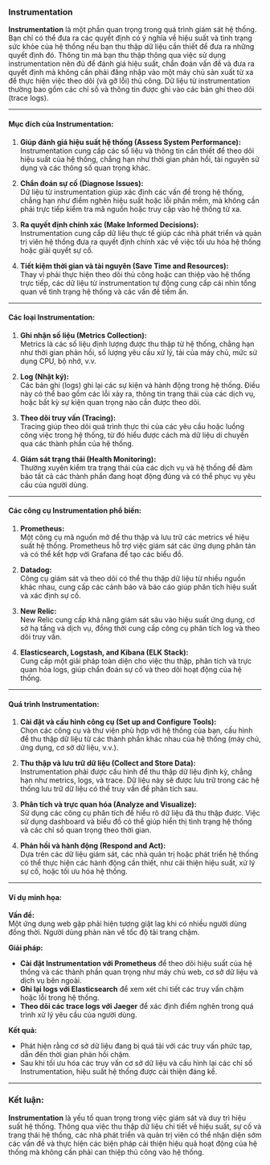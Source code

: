 ### Instrumentation

**Instrumentation** là một phần quan trọng trong quá trình giám sát hệ thống. Bạn chỉ có thể đưa ra các quyết định có ý nghĩa về hiệu suất và tình trạng sức khỏe của hệ thống nếu bạn thu thập dữ liệu cần thiết để đưa ra những quyết định đó. Thông tin mà bạn thu thập thông qua việc sử dụng instrumentation nên đủ để đánh giá hiệu suất, chẩn đoán vấn đề và đưa ra quyết định mà không cần phải đăng nhập vào một máy chủ sản xuất từ xa để thực hiện việc theo dõi (và gỡ lỗi) thủ công. Dữ liệu từ instrumentation thường bao gồm các chỉ số và thông tin được ghi vào các bản ghi theo dõi (trace logs).

---

#### Mục đích của Instrumentation:

1. **Giúp đánh giá hiệu suất hệ thống (Assess System Performance):**  
   Instrumentation cung cấp các số liệu và thông tin cần thiết để theo dõi hiệu suất của hệ thống, chẳng hạn như thời gian phản hồi, tài nguyên sử dụng và các thông số quan trọng khác.

2. **Chẩn đoán sự cố (Diagnose Issues):**  
   Dữ liệu từ instrumentation giúp xác định các vấn đề trong hệ thống, chẳng hạn như điểm nghẽn hiệu suất hoặc lỗi phần mềm, mà không cần phải trực tiếp kiểm tra mã nguồn hoặc truy cập vào hệ thống từ xa.

3. **Ra quyết định chính xác (Make Informed Decisions):**  
   Instrumentation cung cấp dữ liệu thực tế giúp các nhà phát triển và quản trị viên hệ thống đưa ra quyết định chính xác về việc tối ưu hóa hệ thống hoặc giải quyết sự cố.

4. **Tiết kiệm thời gian và tài nguyên (Save Time and Resources):**  
   Thay vì phải thực hiện theo dõi thủ công hoặc can thiệp vào hệ thống trực tiếp, các dữ liệu từ instrumentation tự động cung cấp cái nhìn tổng quan về tình trạng hệ thống và các vấn đề tiềm ẩn.

---

#### Các loại Instrumentation:

1. **Ghi nhận số liệu (Metrics Collection):**  
   Metrics là các số liệu định lượng được thu thập từ hệ thống, chẳng hạn như thời gian phản hồi, số lượng yêu cầu xử lý, tải của máy chủ, mức sử dụng CPU, bộ nhớ, v.v.

2. **Log (Nhật ký):**  
   Các bản ghi (logs) ghi lại các sự kiện và hành động trong hệ thống. Điều này có thể bao gồm các lỗi xảy ra, thông tin trạng thái của các dịch vụ, hoặc bất kỳ sự kiện quan trọng nào cần được theo dõi.

3. **Theo dõi truy vấn (Tracing):**  
   Tracing giúp theo dõi quá trình thực thi của các yêu cầu hoặc luồng công việc trong hệ thống, từ đó hiểu được cách mà dữ liệu di chuyển qua các thành phần của hệ thống.

4. **Giám sát trạng thái (Health Monitoring):**  
   Thường xuyên kiểm tra trạng thái của các dịch vụ và hệ thống để đảm bảo tất cả các thành phần đang hoạt động đúng và có thể phục vụ yêu cầu của người dùng.

---

#### Các công cụ Instrumentation phổ biến:

1. **Prometheus:**  
   Một công cụ mã nguồn mở để thu thập và lưu trữ các metrics về hiệu suất hệ thống. Prometheus hỗ trợ việc giám sát các ứng dụng phân tán và có thể kết hợp với Grafana để tạo các biểu đồ.

2. **Datadog:**  
   Công cụ giám sát và theo dõi có thể thu thập dữ liệu từ nhiều nguồn khác nhau, cung cấp các cảnh báo và báo cáo giúp phân tích hiệu suất và xác định sự cố.

3. **New Relic:**  
   New Relic cung cấp khả năng giám sát sâu vào hiệu suất ứng dụng, cơ sở hạ tầng và dịch vụ, đồng thời cung cấp công cụ phân tích log và theo dõi truy vấn.

4. **Elasticsearch, Logstash, and Kibana (ELK Stack):**  
   Cung cấp một giải pháp toàn diện cho việc thu thập, phân tích và trực quan hóa logs, giúp chẩn đoán sự cố và theo dõi hoạt động của hệ thống.

---

#### Quá trình Instrumentation:

1. **Cài đặt và cấu hình công cụ (Set up and Configure Tools):**  
   Chọn các công cụ và thư viện phù hợp với hệ thống của bạn, cấu hình để thu thập dữ liệu từ các thành phần khác nhau của hệ thống (máy chủ, ứng dụng, cơ sở dữ liệu, v.v.).

2. **Thu thập và lưu trữ dữ liệu (Collect and Store Data):**  
   Instrumentation phải được cấu hình để thu thập dữ liệu định kỳ, chẳng hạn như metrics, logs, và trace. Dữ liệu này sẽ được lưu trữ trong các hệ thống lưu trữ dữ liệu có thể truy vấn để phân tích sau.

3. **Phân tích và trực quan hóa (Analyze and Visualize):**  
   Sử dụng các công cụ phân tích để hiểu rõ dữ liệu đã thu thập được. Việc sử dụng dashboard và biểu đồ có thể giúp hiển thị tình trạng hệ thống và các chỉ số quan trọng theo thời gian.

4. **Phản hồi và hành động (Respond and Act):**  
   Dựa trên các dữ liệu giám sát, các nhà quản trị hoặc phát triển hệ thống có thể thực hiện các hành động cần thiết, như cải thiện hiệu suất, xử lý sự cố, hoặc tối ưu hóa hệ thống.

---

#### Ví dụ minh họa:

**Vấn đề:**  
Một ứng dụng web gặp phải hiện tượng giật lag khi có nhiều người dùng đồng thời. Người dùng phàn nàn về tốc độ tải trang chậm.

**Giải pháp:**  
- **Cài đặt Instrumentation với Prometheus** để theo dõi hiệu suất của hệ thống và các thành phần quan trọng như máy chủ web, cơ sở dữ liệu và dịch vụ bên ngoài.
- **Ghi lại logs với Elasticsearch** để xem xét chi tiết các truy vấn chậm hoặc lỗi trong hệ thống.
- **Theo dõi các trace logs với Jaeger** để xác định điểm nghẽn trong quá trình xử lý yêu cầu của người dùng.

**Kết quả:**  
- Phát hiện rằng cơ sở dữ liệu đang bị quá tải với các truy vấn phức tạp, dẫn đến thời gian phản hồi chậm.
- Sau khi tối ưu hóa các truy vấn cơ sở dữ liệu và cấu hình lại các chỉ số Instrumentation, hiệu suất hệ thống được cải thiện đáng kể.

---

### Kết luận:

**Instrumentation** là yếu tố quan trọng trong việc giám sát và duy trì hiệu suất hệ thống. Thông qua việc thu thập dữ liệu chi tiết về hiệu suất, sự cố và trạng thái hệ thống, các nhà phát triển và quản trị viên có thể nhận diện sớm các vấn đề và thực hiện các biện pháp cải thiện hiệu quả hoạt động của hệ thống mà không cần phải can thiệp thủ công vào hệ thống.